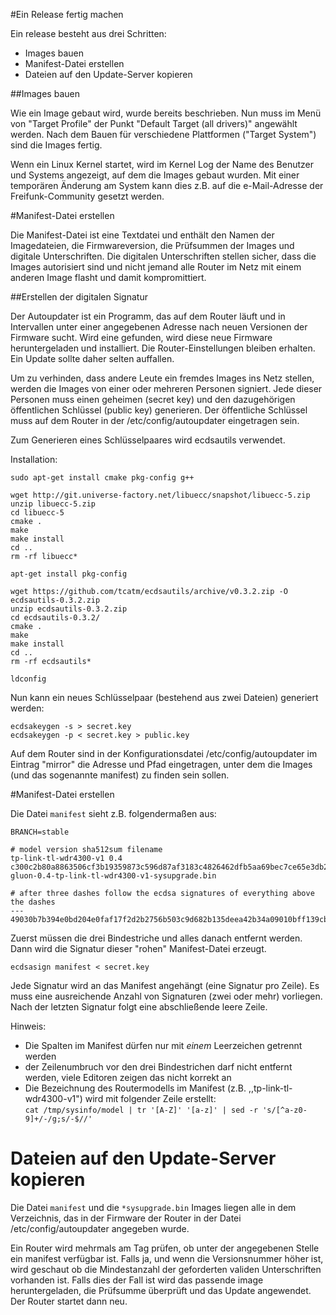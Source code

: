 #Ein Release fertig machen

Ein release besteht aus drei Schritten:
 * Images bauen
 * Manifest-Datei erstellen
 * Dateien auf den Update-Server kopieren

##Images bauen

Wie ein Image gebaut wird, wurde bereits beschrieben. Nun muss im Menü von "Target Profile" der Punkt "Default Target (all drivers)" angewählt werden. Nach dem Bauen für verschiedene Plattformen ("Target System") sind die Images fertig.

Wenn ein Linux Kernel startet, wird im Kernel Log der Name des Benutzer und Systems angezeigt, auf dem die Images
gebaut wurden. Mit einer temporären Änderung am System kann dies z.B. auf die e-Mail-Adresse der Freifunk-Community gesetzt werden.

#Manifest-Datei erstellen

Die Manifest-Datei ist eine Textdatei und enthält den Namen der Imagedateien, die Firmwareversion, die Prüfsummen der Images
und digitale Unterschriften. Die digitalen Unterschriften stellen sicher, dass die Images autorisiert sind und nicht jemand
alle Router im Netz mit einem anderen Image flasht und damit kompromittiert.

##Erstellen der digitalen Signatur

Der Autoupdater ist ein Programm, das auf dem Router läuft und in Intervallen unter einer angegebenen Adresse nach neuen Versionen der Firmware sucht.
Wird eine gefunden, wird diese neue Firmware heruntergeladen und installiert. Die Router-Einstellungen bleiben erhalten. Ein Update sollte daher selten auffallen.

Um zu verhinden, dass andere Leute ein fremdes Images ins Netz stellen, werden die Images von einer oder mehreren Personen signiert.
Jede dieser Personen muss einen geheimen (secret key) und den dazugehörigen öffentlichen Schlüssel (public key) generieren.
Der öffentliche Schlüssel muss auf dem Router in der /etc/config/autoupdater eingetragen sein.

Zum Generieren eines Schlüsselpaares wird ecdsautils verwendet.

Installation:
```
sudo apt-get install cmake pkg-config g++

wget http://git.universe-factory.net/libuecc/snapshot/libuecc-5.zip
unzip libuecc-5.zip
cd libuecc-5
cmake .
make
make install
cd ..
rm -rf libuecc*

apt-get install pkg-config

wget https://github.com/tcatm/ecdsautils/archive/v0.3.2.zip -O ecdsautils-0.3.2.zip
unzip ecdsautils-0.3.2.zip
cd ecdsautils-0.3.2/
cmake .
make
make install
cd ..
rm -rf ecdsautils*

ldconfig
```

Nun kann ein neues Schlüsselpaar (bestehend aus zwei Dateien) generiert werden:
```
ecdsakeygen -s > secret.key
ecdsakeygen -p < secret.key > public.key
```

Auf dem Router sind in der Konfigurationsdatei /etc/config/autoupdater im Eintrag "mirror" die Adresse und Pfad eingetragen, unter dem die Images (und das sogenannte manifest) zu finden sein sollen.

#Manifest-Datei erstellen

Die Datei `manifest` sieht z.B. folgendermaßen aus:

```
BRANCH=stable

# model version sha512sum filename
tp-link-tl-wdr4300-v1 0.4 c300c2b80a8863506cf3b19359873c596d87af3183c4826462dfb5aa69bec7ce65e3db23a9f6f779fd0f3cc50db5d57070c2b62942abf4fb0e08ae4cb48191a0 gluon-0.4-tp-link-tl-wdr4300-v1-sysupgrade.bin

# after three dashes follow the ecdsa signatures of everything above the dashes
---
49030b7b394e0bd204e0faf17f2d2b2756b503c9d682b135deea42b34a09010bff139cbf7513be3f9f8aae126b7f6ff3a7bfe862a798eae9b005d75abbba770a
```
Zuerst müssen die drei Bindestriche und alles danach entfernt werden. Dann wird die Signatur dieser "rohen" Manifest-Datei erzeugt.

```
ecdsasign manifest < secret.key
```

Jede Signatur wird an das Manifest angehängt (eine Signatur pro Zeile).
Es muss eine ausreichende Anzahl von Signaturen (zwei oder mehr) vorliegen.
Nach der letzten Signatur folgt eine abschließende leere Zeile.

Hinweis:
 * Die Spalten im Manifest dürfen nur mit *einem* Leerzeichen getrennt werden
 * der Zeilenumbruch vor den drei Bindestrichen darf nicht entfernt werden, viele Editoren zeigen das nicht korrekt an
 * Die Bezeichnung des Routermodells im Manifest (z.B. ,,tp-link-tl-wdr4300-v1") wird mit folgender Zeile erstellt:  
   ```cat /tmp/sysinfo/model | tr '[A-Z]' '[a-z]' | sed -r 's/[^a-z0-9]+/-/g;s/-$//'```

# Dateien auf den Update-Server kopieren

Die Datei `manifest` und die `*sysupgrade.bin` Images liegen alle in dem Verzeichnis,
das in der Firmware der Router in der Datei /etc/config/autoupdater angegeben wurde.

Ein Router wird mehrmals am Tag prüfen, ob unter der angegebenen Stelle ein manifest
verfügbar ist. Falls ja, und wenn die Versionsnummer höher ist, wird geschaut ob die Mindestanzahl
der geforderten validen Unterschriften vorhanden ist. Falls dies der Fall ist wird das passende image heruntergeladen,
die Prüfsumme überprüft und das Update angewendet. Der Router startet dann neu.
